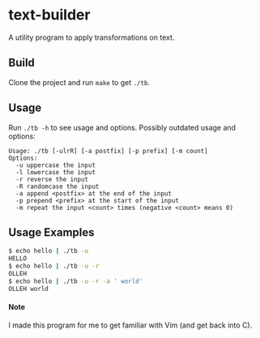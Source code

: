 # text-builder
A utility program to apply transformations on text.  

## Build
Clone the project and run `make` to get `./tb`.

## Usage
Run `./tb -h` to see usage and options.
Possibly outdated usage and options:
```
Usage: ./tb [-ulrR] [-a postfix] [-p prefix] [-m count]
Options:
  -u uppercase the input
  -l lowercase the input
  -r reverse the input
  -R randomcase the input
  -a append <postfix> at the end of the input
  -p prepend <prefix> at the start of the input
  -m repeat the input <count> times (negative <count> means 0)
```

## Usage Examples
```bash
$ echo hello | ./tb -u
HELLO
$ echo hello | ./tb -u -r
OLLEH
$ echo hello | ./tb -u -r -a ' world'
OLLEH world
```
#### Note
I made this program for me to get familiar with Vim (and get back into C).

